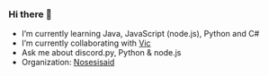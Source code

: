 ### Hi there 👋


- I’m currently learning Java, JavaScript (node.js), Python and C#
- I’m currently collaborating with [Vic](https://github.com/victorioxd)
- Ask me about discord.py, Python & node.js
- Organization: [Nosesisaid](https://www.github.com/Nosesisaid)

